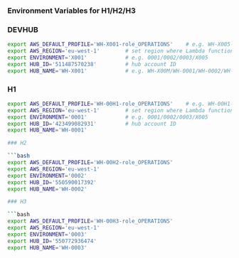 ### Environment Variables for H1/H2/H3


### DEVHUB

```bash
export AWS_DEFAULT_PROFILE='WH-X001-role_OPERATIONS'    # e.g. WH-X005-role_OPERATIONS
export AWS_REGION='eu-west-1'        # set region where Lambda function to be created
export ENVIRONMENT='X001'            # e.g. 0001/0002/0003/X005
export HUB_ID='511487570238'         # hub account ID
export HUB_NAME='WH-X001'            # e.g. WH-X00M/WH-0001/WH-0002/WH-0003
```

### H1

```bash
export AWS_DEFAULT_PROFILE='WH-00H1-role_OPERATIONS'    # e.g. WH-00H1-role_OPERATIONS
export AWS_REGION='eu-west-1'        # set region where Lambda function to be created
export ENVIRONMENT='0001'            # e.g. 0001/0002/0003/X005
export HUB_ID='423499082931'         # hub account ID
export HUB_NAME='WH-0001'

### H2

```bash
export AWS_DEFAULT_PROFILE='WH-00H2-role_OPERATIONS'
export AWS_REGION='eu-west-1'
export ENVIRONMENT='0002'
export HUB_ID='550590017392'
export HUB_NAME='WH-0002'

### H3

```bash
export AWS_DEFAULT_PROFILE='WH-00H3-role_OPERATIONS'
export AWS_REGION='eu-west-1'
export ENVIRONMENT='0003'         
export HUB_ID='550772936474'
export HUB_NAME='WH-0003'